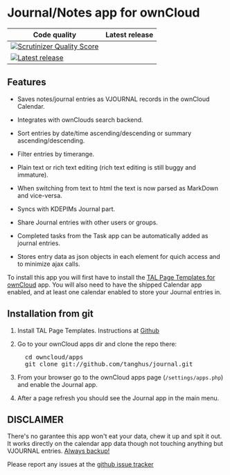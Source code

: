 # Journal/Notes app for ownCloud

| Code quality | Latest release |
|--------------|----------------|
| [![Scrutinizer Quality Score](https://scrutinizer-ci.com/g/tanghus/journal/badges/quality-score.png?s=126186f91faaf8adcfe463e4fe26e252a3fe4dad)](https://scrutinizer-ci.com/g/tanghus/journal/) |
 [![Latest release](http://img.shields.io/github/release/tanghus/journal.svg)](https://github.com/tanghus/journal/releases) |

## Features

- Saves notes/journal entries as VJOURNAL records in the ownCloud Calendar.

- Integrates with ownClouds search backend.

- Sort entries by date/time ascending/descending or summary ascending/descending.

- Filter entries by timerange.

- Plain text or rich text editing (rich text editing is still buggy and immature).

- When switching from text to html the text is now parsed as MarkDown and vice-versa.

- Syncs with KDEPIMs Journal part.

- Share Journal entries with other users or groups.

- Completed tasks from the Task app can be automatically added as journal entries.

- Stores entry data as json objects in each element for quich access and to minimize ajax calls.

To install this app you will first have to install the [TAL Page Templates for ownCloud](https://github.com/tanghus/tal#readme) app.
You will also need to have the shipped Calendar app enabled, and at least one calendar enabled to store your Journal entries in.

## Installation from git

1. Install TAL Page Templates. Instructions at [Github](https://github.com/tanghus/tal#readme)

2. Go to your ownCloud apps dir and clone the repo there:
   <pre>
	 cd owncloud/apps
	 git clone git://github.com/tanghus/journal.git</pre>

3. From your browser go to the ownCloud apps page (`/settings/apps.php`) and enable the Journal app.

4. After a page refresh you should see the Journal app in the main menu.


## DISCLAIMER

There's no garantee this app won't eat your data, chew it up and spit it out. It works directly on the calendar app data
though not touching anything but VJOURNAL entries. [Always backup!](http://tanghus.net/2012/04/backup-owncloud-calendar-and-contacts/)

Please report any issues at the [github issue tracker](https://github.com/tanghus/journal/issues)
